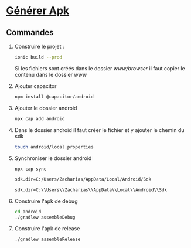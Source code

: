 # [Générer Apk](readme.md)

## Commandes

1. Construire le projet :

    ```bash
    ionic build --prod
    ```

    Si les fichiers sont créés dans le dossier *www/browser* il faut copier le contenu dans le dossier *www*

2. Ajouter capacitor

    ```bash
    npm install @capacitor/android
    ```

3. Ajouter le dossier android

    ```bash
    npx cap add android
    ```

4. Dans le dossier android il faut créer le fichier et y ajouter le chemin du sdk

    ```bash
    touch android/local.properties
    ```

5. Synchroniser le dossier android

    ```bash
    npx cap sync
    ```

    ```bash
    sdk.dir=C:/Users/Zacharias/AppData/Local/Android/Sdk

    sdk.dir=C:\\Users\\Zacharias\\AppData\\Local\\Android\\Sdk
    ```

6. Construire l'apk de debug

    ```bash
    cd android
    ./gradlew assembleDebug
    ```

7. Construire l'apk de release

    ```bash
    ./gradlew assembleRelease
    ```
